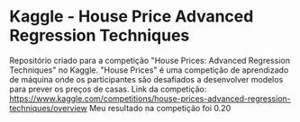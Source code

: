 # Kaggle - House Price Advanced Regression Techniques
Repositório criado para a competição "House Prices: Advanced Regression Techniques" no Kaggle. "House Prices" é uma competição de aprendizado de máquina onde os participantes são desafiados a desenvolver modelos para prever os preços de casas. 
Link da competição: https://www.kaggle.com/competitions/house-prices-advanced-regression-techniques/overview
Meu resultado na competição foi 0.20
